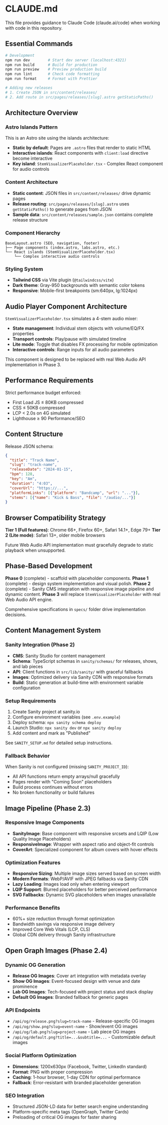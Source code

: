 # CLAUDE.md

This file provides guidance to Claude Code (claude.ai/code) when working with code in this repository.

## Essential Commands

```bash
# Development
npm run dev        # Start dev server (localhost:4321)
npm run build      # Build for production  
npm run preview    # Preview production build
npm run lint       # Check code formatting
npm run format     # Format with Prettier

# Adding new releases
# 1. Create JSON in src/content/releases/
# 2. Add route in src/pages/releases/[slug].astro getStaticPaths()
```

## Architecture Overview

### Astro Islands Pattern
This is an Astro site using the islands architecture:
- **Static by default**: Pages are `.astro` files that render to static HTML
- **Interactive islands**: React components with `client:load` directive become interactive
- **Key island**: `StemVisualizerPlaceholder.tsx` - Complex React component for audio controls

### Content Architecture
- **Static content**: JSON files in `src/content/releases/` drive dynamic pages
- **Release routing**: `src/pages/releases/[slug].astro` uses `getStaticPaths()` to generate pages from JSON
- **Sample data**: `src/content/releases/sample.json` contains complete release structure

### Component Hierarchy
```
BaseLayout.astro (SEO, navigation, footer)
├── Page components (index.astro, labs.astro, etc.)  
└── React islands (StemVisualizerPlaceholder.tsx)
    └── Complex interactive audio controls
```

### Styling System
- **Tailwind CSS** via Vite plugin (`@tailwindcss/vite`)
- **Dark theme**: Gray-950 backgrounds with semantic color tokens
- **Responsive**: Mobile-first breakpoints (sm:640px, lg:1024px)

## Audio Player Component Architecture

`StemVisualizerPlaceholder.tsx` simulates a 4-stem audio mixer:
- **State management**: Individual stem objects with volume/EQ/FX properties
- **Transport controls**: Play/pause with simulated timeline
- **Lite mode**: Toggle that disables FX processing for mobile optimization
- **Interactive controls**: Range inputs for all audio parameters

This component is designed to be replaced with real Web Audio API implementation in Phase 3.

## Performance Requirements

Strict performance budget enforced:
- First Load JS ≤ 80KB compressed
- CSS ≤ 50KB compressed  
- LCP < 2.0s on 4G simulated
- Lighthouse ≥ 90 Performance/SEO

## Content Structure

Release JSON schema:
```json
{
  "title": "Track Name",
  "slug": "track-name",
  "releaseDate": "2024-01-15", 
  "bpm": 128,
  "key": "Am",
  "duration": "4:03",
  "coverUrl": "https://...",
  "platformLinks": [{"platform": "Bandcamp", "url": "..."}],
  "stems": [{"name": "Kick & Bass", "file": "/audio/..."}]
}
```

## Browser Compatibility Strategy

**Tier 1 (Full features)**: Chrome 66+, Firefox 60+, Safari 14.1+, Edge 79+
**Tier 2 (Lite mode)**: Safari 13+, older mobile browsers

Future Web Audio API implementation must gracefully degrade to static playback when unsupported.

## Phase-Based Development

**Phase 0** (complete) - scaffold with placeholder components.
**Phase 1** (complete) - design system implementation and visual polish.
**Phase 2** (complete) - Sanity CMS integration with responsive image pipeline and dynamic content.
**Phase 3** will replace `StemVisualizerPlaceholder` with real Web Audio API engine.

Comprehensive specifications in `specs/` folder drive implementation decisions.

## Content Management System

### Sanity Integration (Phase 2)
- **CMS**: Sanity Studio for content management
- **Schema**: TypeScript schemas in `sanity/schemas/` for releases, shows, and lab pieces
- **API**: Client functions in `src/lib/sanity/` with graceful fallbacks
- **Images**: Optimized delivery via Sanity CDN with responsive formats
- **Build**: Static generation at build-time with environment variable configuration

### Setup Requirements
1. Create Sanity project at sanity.io
2. Configure environment variables (see `.env.example`)
3. Deploy schema: `npx sanity schema deploy`
4. Launch Studio: `npx sanity dev` or `npx sanity deploy`
5. Add content and mark as "Published"

See `SANITY_SETUP.md` for detailed setup instructions.

### Fallback Behavior
When Sanity is not configured (missing `SANITY_PROJECT_ID`):
- All API functions return empty arrays/null gracefully
- Pages render with "Coming Soon" placeholders
- Build process continues without errors
- No broken functionality or build failures

## Image Pipeline (Phase 2.3)

### Responsive Image Components
- **SanityImage**: Base component with responsive srcsets and LQIP (Low Quality Image Placeholders)
- **ResponsiveImage**: Wrapper with aspect ratio and object-fit controls
- **CoverArt**: Specialized component for album covers with hover effects

### Optimization Features
- **Responsive Sizing**: Multiple image sizes served based on screen width
- **Modern Formats**: WebP/AVIF with JPEG fallbacks via Sanity CDN
- **Lazy Loading**: Images load only when entering viewport
- **LQIP Support**: Blurred placeholders for better perceived performance
- **SVG Fallbacks**: Dynamic SVG placeholders when images unavailable

### Performance Benefits
- 60%+ size reduction through format optimization
- Bandwidth savings via responsive image delivery
- Improved Core Web Vitals (LCP, CLS)
- Global CDN delivery through Sanity infrastructure

## Open Graph Images (Phase 2.4)

### Dynamic OG Generation
- **Release OG Images**: Cover art integration with metadata overlay
- **Show OG Images**: Event-focused design with venue and date prominence  
- **Lab OG Images**: Tech-focused with project status and stack display
- **Default OG Images**: Branded fallback for generic pages

### API Endpoints
- `/api/og/release.png?slug=track-name` - Release-specific OG images
- `/api/og/show.png?slug=event-name` - Show/event OG images
- `/api/og/lab.png?slug=project-name` - Lab piece OG images
- `/api/og/default.png?title=...&subtitle=...` - Customizable default images

### Social Platform Optimization
- **Dimensions**: 1200x630px (Facebook, Twitter, LinkedIn standard)
- **Format**: PNG with proper compression
- **Caching**: 1-hour browser, 1-day CDN for optimal performance
- **Fallback**: Error-resistant with branded placeholder generation

### SEO Integration
- Structured JSON-LD data for better search engine understanding
- Platform-specific meta tags (OpenGraph, Twitter Cards)
- Preloading of critical OG images for faster sharing